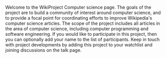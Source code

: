 Welcome to the WikiProject Computer science page. The goals of the
project are to build a community of interest around computer science,
and to provide a focal point for coordinating efforts to improve
Wikipedia\'s computer science articles. The scope of the project
includes all articles in the area of computer science, including
computer programming and software engineering. If you would like to
participate in this project, then you can optionally add your name to
the list of participants. Keep in touch with project developments by
adding this project to your watchlist and joining discussions on the
talk page.
